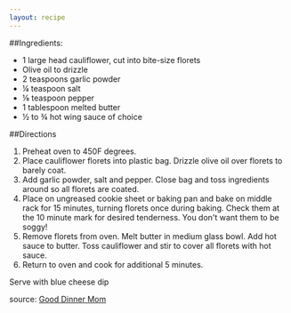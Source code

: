```yaml
---
layout: recipe
---
```

##Ingredients: 
- 1 large head cauliflower, cut into bite-size florets
- Olive oil to drizzle
- 2 teaspoons garlic powder
- &frac14; teaspoon salt
- &frac18; teaspoon pepper
- 1 tablespoon melted butter
- &frac12; to &frac34; hot wing sauce of choice

##Directions
1. Preheat oven to 450F degrees.
2. Place cauliflower florets into plastic bag. Drizzle olive oil over florets to barely coat.
3. Add garlic powder, salt and pepper. Close bag and toss ingredients around so all florets are coated.
4. Place on ungreased cookie sheet or baking pan and bake on middle rack for 15 minutes, turning florets once during baking. Check them at the 10 minute mark for desired tenderness. You don't want them to be soggy!
5. Remove florets from oven. Melt butter in medium glass bowl. Add hot sauce to butter. Toss cauliflower and stir to cover all florets with hot sauce.
6. Return to oven and cook for additional 5 minutes.

Serve with blue cheese dip

source: [Good Dinner Mom](http://www.gooddinnermom.com/cauliflower-buffalo-bites/)

	



